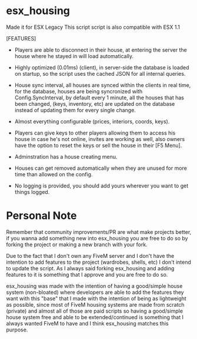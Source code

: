 # esx_housing

Made it for ESX Legacy
This script script is also compatible with ESX 1.1

[FEATURES]
- Players are able to disconnect in their house, at entering the server the house where he stayed in will load automatically.
- Highly optimized (0.01ms) (client), in server-side the database is loaded on startup, so the script uses the cached JSON for all internal queries.
- House sync interval, all houses are synced within the clients in real time, for the database, houses are being syncronized with Config.SyncInterval, by default every 1 minute, all the houses that has been changed, (keys, inventory, etc) are updated on the database instead of updating them for every single change.
- Almost everything configurable (prices, interiors, coords, keys).
- Players can give keys to other players allowing them to access his house in case he's not online, invites are working as well, also owners have the option to reset the keys or sell the house in their [F5 Menu].
- Adminstration has a house creating menu.
- Houses can get removed automatically when they are unused for more time than allowed on the config.


- No logging is provided, you should add yours wherever you want to get things logged.

# Personal Note
Remember that community improvements/PR are what make projects better, if you wanna add something new into esx_housing you are free to do so by forking the project or making a new branch with your fork.

Due to the fact that I don't own any FiveM server and I don't have the intention to add features to the project (wardrobes, shells, etc) I don't intend to update the script. As I always said forking esx_housing and adding features to it is something that I approve and you are free to do so.

esx_housing was made with the intention of having a good/simple house system (non-bloated) where developers are able to add the features they want with this "base" that I made with the intention of being as lightweight as possible, since most of FiveM housing systems are made from scratch (private) and almost all of those are paid scripts so having a good/simple house system free and able to be extended/continued is something that I always wanted FiveM to have and I think esx_housing matches this purpose.
